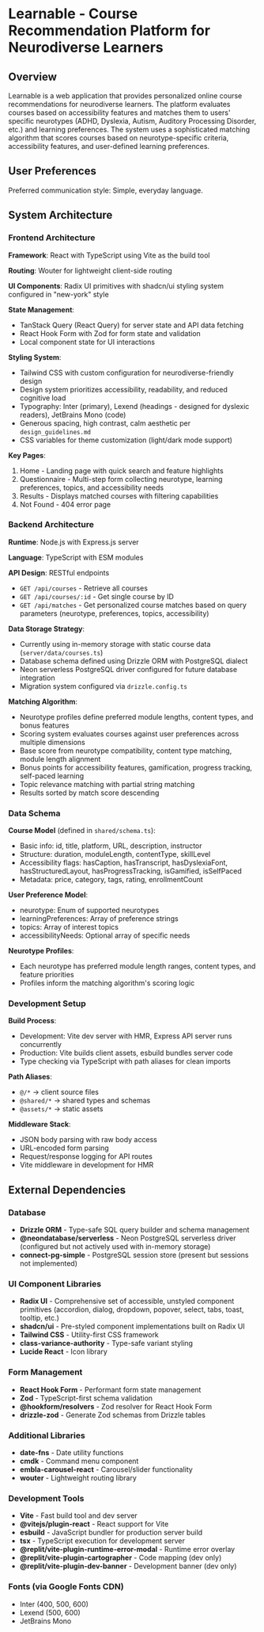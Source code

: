 # Learnable - Course Recommendation Platform for Neurodiverse Learners

## Overview

Learnable is a web application that provides personalized online course recommendations for neurodiverse learners. The platform evaluates courses based on accessibility features and matches them to users' specific neurotypes (ADHD, Dyslexia, Autism, Auditory Processing Disorder, etc.) and learning preferences. The system uses a sophisticated matching algorithm that scores courses based on neurotype-specific criteria, accessibility features, and user-defined learning preferences.

## User Preferences

Preferred communication style: Simple, everyday language.

## System Architecture

### Frontend Architecture

**Framework**: React with TypeScript using Vite as the build tool

**Routing**: Wouter for lightweight client-side routing

**UI Components**: Radix UI primitives with shadcn/ui styling system configured in "new-york" style

**State Management**: 
- TanStack Query (React Query) for server state and API data fetching
- React Hook Form with Zod for form state and validation
- Local component state for UI interactions

**Styling System**:
- Tailwind CSS with custom configuration for neurodiverse-friendly design
- Design system prioritizes accessibility, readability, and reduced cognitive load
- Typography: Inter (primary), Lexend (headings - designed for dyslexic readers), JetBrains Mono (code)
- Generous spacing, high contrast, calm aesthetic per `design_guidelines.md`
- CSS variables for theme customization (light/dark mode support)

**Key Pages**:
1. Home - Landing page with quick search and feature highlights
2. Questionnaire - Multi-step form collecting neurotype, learning preferences, topics, and accessibility needs
3. Results - Displays matched courses with filtering capabilities
4. Not Found - 404 error page

### Backend Architecture

**Runtime**: Node.js with Express.js server

**Language**: TypeScript with ESM modules

**API Design**: RESTful endpoints
- `GET /api/courses` - Retrieve all courses
- `GET /api/courses/:id` - Get single course by ID
- `GET /api/matches` - Get personalized course matches based on query parameters (neurotype, preferences, topics, accessibility)

**Data Storage Strategy**:
- Currently using in-memory storage with static course data (`server/data/courses.ts`)
- Database schema defined using Drizzle ORM with PostgreSQL dialect
- Neon serverless PostgreSQL driver configured for future database integration
- Migration system configured via `drizzle.config.ts`

**Matching Algorithm**:
- Neurotype profiles define preferred module lengths, content types, and bonus features
- Scoring system evaluates courses against user preferences across multiple dimensions
- Base score from neurotype compatibility, content type matching, module length alignment
- Bonus points for accessibility features, gamification, progress tracking, self-paced learning
- Topic relevance matching with partial string matching
- Results sorted by match score descending

### Data Schema

**Course Model** (defined in `shared/schema.ts`):
- Basic info: id, title, platform, URL, description, instructor
- Structure: duration, moduleLength, contentType, skillLevel
- Accessibility flags: hasCaption, hasTranscript, hasDyslexiaFont, hasStructuredLayout, hasProgressTracking, isGamified, isSelfPaced
- Metadata: price, category, tags, rating, enrollmentCount

**User Preference Model**:
- neurotype: Enum of supported neurotypes
- learningPreferences: Array of preference strings
- topics: Array of interest topics
- accessibilityNeeds: Optional array of specific needs

**Neurotype Profiles**:
- Each neurotype has preferred module length ranges, content types, and feature priorities
- Profiles inform the matching algorithm's scoring logic

### Development Setup

**Build Process**:
- Development: Vite dev server with HMR, Express API server runs concurrently
- Production: Vite builds client assets, esbuild bundles server code
- Type checking via TypeScript with path aliases for clean imports

**Path Aliases**:
- `@/*` → client source files
- `@shared/*` → shared types and schemas
- `@assets/*` → static assets

**Middleware Stack**:
- JSON body parsing with raw body access
- URL-encoded form parsing
- Request/response logging for API routes
- Vite middleware in development for HMR

## External Dependencies

### Database
- **Drizzle ORM** - Type-safe SQL query builder and schema management
- **@neondatabase/serverless** - Neon PostgreSQL serverless driver (configured but not actively used with in-memory storage)
- **connect-pg-simple** - PostgreSQL session store (present but sessions not implemented)

### UI Component Libraries
- **Radix UI** - Comprehensive set of accessible, unstyled component primitives (accordion, dialog, dropdown, popover, select, tabs, toast, tooltip, etc.)
- **shadcn/ui** - Pre-styled component implementations built on Radix UI
- **Tailwind CSS** - Utility-first CSS framework
- **class-variance-authority** - Type-safe variant styling
- **Lucide React** - Icon library

### Form Management
- **React Hook Form** - Performant form state management
- **Zod** - TypeScript-first schema validation
- **@hookform/resolvers** - Zod resolver for React Hook Form
- **drizzle-zod** - Generate Zod schemas from Drizzle tables

### Additional Libraries
- **date-fns** - Date utility functions
- **cmdk** - Command menu component
- **embla-carousel-react** - Carousel/slider functionality
- **wouter** - Lightweight routing library

### Development Tools
- **Vite** - Fast build tool and dev server
- **@vitejs/plugin-react** - React support for Vite
- **esbuild** - JavaScript bundler for production server build
- **tsx** - TypeScript execution for development server
- **@replit/vite-plugin-runtime-error-modal** - Runtime error overlay
- **@replit/vite-plugin-cartographer** - Code mapping (dev only)
- **@replit/vite-plugin-dev-banner** - Development banner (dev only)

### Fonts (via Google Fonts CDN)
- Inter (400, 500, 600)
- Lexend (500, 600)
- JetBrains Mono
